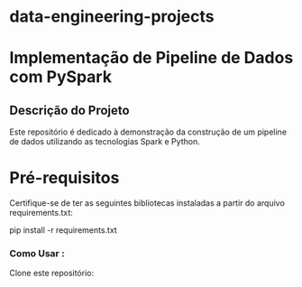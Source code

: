 # data-engineering-projects
# Implementação de Pipeline de Dados com PySpark

## Descrição do Projeto
Este repositório é dedicado à demonstração da construção de um pipeline de dados utilizando as tecnologias Spark e  Python.



# Pré-requisitos
Certifique-se de ter as seguintes bibliotecas instaladas a partir do arquivo requirements.txt:

pip install -r requirements.txt


###  Como Usar : 
Clone este repositório:

